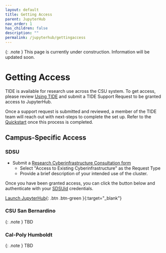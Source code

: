 ```yaml
---
layout: default
title: Getting Access
parent: JupyterHub
nav_order: 1
has_children: false
description: ""
permalink: /jupyterhub/gettingaccess
---
```


{: .note }
This page is currently under construction. Information will be updated soon.

# Getting Access

TIDE is available for research use across the CSU system. To get access, please review [Using TIDE](https://tide.sdsu.edu/usingtide/) and submit a TIDE Support Request to be granted access to JupyterHub.

Once a support request is submitted and reviewed, a member of the TIDE team will reach out with next-steps to complete the set up. Refer to the [Quickstart](./quickstart) once this process is completed.

## Campus-Specific Access


### SDSU
- Submit a [Research Cyberinfrastructure Consultation form](https://sdsu.service-now.com/sp?id=sc_cat_item&sys_id=029639611bb825505764fd1b1e4bcb3a&sysparm_category=29ac153fdbbf4c9024094672399619e9)
    - Select "Access to Existing Cyberinfrastructure" as the Request Type
    - Provide a brief description of your intended use of the cluster.

Once you have been granted access, you can click the button below and authenticate with your [SDSUid](https://it.sdsu.edu/sdsuid) credentials.

[Launch JupyterHub](https://jupyterhub-research.sdsu.edu){: .btn .btn-green }{:target="_blank"}

### CSU San Bernardino

{: .note } 
TBD

### Cal-Poly Humboldt

{: .note }
TBD
